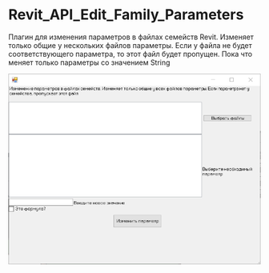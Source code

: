 # Revit_API_Edit_Family_Parameters

Плагин для изменения параметров в файлах семейств Revit.
Изменяет только общие у нескольких файлов параметры.
Если у файла не будет соответствующего параметра, то этот файл будет пропущен.
Пока что меняет только параметры со значением String

<img src="Images/2023-10-02_16-16-23.png" alt="drawing" width="800"/>

